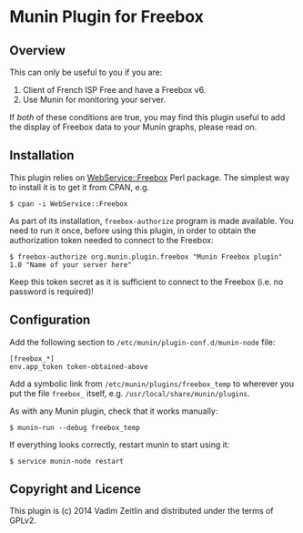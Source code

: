 Munin Plugin for Freebox
========================

Overview
--------

This can only be useful to you if you are:

1. Client of French ISP Free and have a Freebox v6.
2. Use Munin for monitoring your server.

If _both_ of these conditions are true, you may find this plugin useful to
add the display of Freebox data to your Munin graphs, please read on.


Installation
------------

This plugin relies on
[WebService::Freebox](https://metacpan.org/pod/WebService::Freebox) Perl
package. The simplest way to install it is to get it from CPAN, e.g.

	$ cpan -i WebService::Freebox

As part of its installation, `freebox-authorize` program is made available.
You need to run it once, before using this plugin, in order to obtain the
authorization token needed to connect to the Freebox:

	$ freebox-authorize org.munin.plugin.freebox "Munin Freebox plugin" 1.0 "Name of your server here"

Keep this token secret as it is sufficient to connect to the Freebox (i.e. no
password is required)!


Configuration
-------------

Add the following section to `/etc/munin/plugin-conf.d/munin-node` file:

	[freebox_*]
	env.app_token token-obtained-above

Add a symbolic link from `/etc/munin/plugins/freebox_temp` to wherever you put
the file `freebox_` itself, e.g. `/usr/local/share/munin/plugins`.

As with any Munin plugin, check that it works manually:

	$ munin-run --debug freebox_temp

If everything looks correctly, restart munin to start using it:

	$ service munin-node restart


Copyright and Licence
---------------------

This plugin is (c) 2014 Vadim Zeitlin and distributed under the terms of GPLv2.

